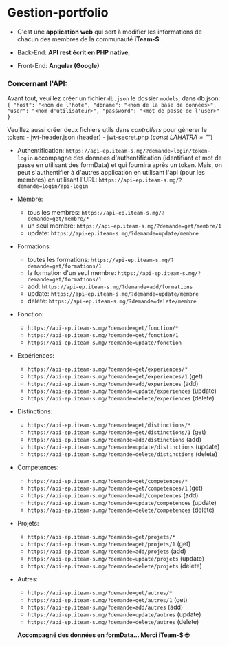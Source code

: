 # Gestion-portfolio

- C'est une **application web** qui sert à modifier les informations de chacun des membres de la communauté **iTeam-$**.

- Back-End: **API rest écrit en PHP native**,

- Front-End: **Angular (Google)**

### Concernant l'API: 
   Avant tout, veuillez créer un fichier `db.json` le dossier `models`; dans db.json: 
   `{ "host": "<nom de l'hote", "dbname": "<nom de la base de données>", "user": "<nom d'utilisateur>", "password": "<mot de passe de l'user>" }`

   Veuillez aussi créer deux fichiers utils dans *controllers* pour génerer le token: 
      - jwt-header.json (header)
      - jwt-secret.php (*const LAHATRA = "<cle du token>"*)

- Authentification: `https://api-ep.iteam-s.mg/?demande=login/token-login` accompagne des donnees d'authentification (identifiant et mot de passe en utilisant des formData) et qui fournira après un token. Mais, on peut s'authentifier à d'autres application en utilisant l'api (pour les membres) en utilisant l'URL: 
 `https://api-ep.iteam-s.mg/?demande=login/api-login`

- Membre: 
   - tous les membres: `https://api-ep.iteam-s.mg/?demande=get/membre/*`
   - un seul membre: `https://api-ep.iteam-s.mg/?demande=get/membre/1`
   - update: `https://api-ep.iteam-s.mg/?demande=update/membre`

- Formations:
   - toutes les formations: `https://api-ep.iteam-s.mg/?demande=get/formations/1`
   - la formation d'un seul membre: `https://api-ep.iteam-s.mg/?demande=get/formations/1`
   - add: `https://api-ep.iteam-s.mg/?demande=add/formations`
   - update: `https://api-ep.iteam-s.mg/?demande=update/membre`
   - delete: `https://api-ep.iteam-s.mg/?demande=delete/membre`

- Fonction:
   - `https://api-ep.iteam-s.mg/?demande=get/fonction/*`
   - `https://api-ep.iteam-s.mg/?demande=get/fonction/1`
   - `https://api-ep.iteam-s.mg/?demande=update/fonction`

- Expériences:
   - `https://api-ep.iteam-s.mg/?demande=get/experiences/*`
   - `https://api-ep.iteam-s.mg/?demande=get/experiences/1` (get)
   - `https://api-ep.iteam-s.mg/?demande=add/experiences` (add)
   - `https://api-ep.iteam-s.mg/?demande=update/experiences` (update)
   - `https://api-ep.iteam-s.mg/?demande=delete/experiences` (delete)

- Distinctions:
   - `https://api-ep.iteam-s.mg/?demande=get/distinctions/*`
   - `https://api-ep.iteam-s.mg/?demande=get/distinctions/1` (get)
   - `https://api-ep.iteam-s.mg/?demande=add/distinctions` (add)
   - `https://api-ep.iteam-s.mg/?demande=update/distinctions` (update)
   - `https://api-ep.iteam-s.mg/?demande=delete/distinctions` (delete)

- Competences:
   - `https://api-ep.iteam-s.mg/?demande=get/competences/*`
   - `https://api-ep.iteam-s.mg/?demande=get/competences/1` (get)
   - `https://api-ep.iteam-s.mg/?demande=add/competences` (add)
   - `https://api-ep.iteam-s.mg/?demande=update/competences` (update)
   - `https://api-ep.iteam-s.mg/?demande=delete/competences` (delete)

- Projets:
   - `https://api-ep.iteam-s.mg/?demande=get/projets/*`
   - `https://api-ep.iteam-s.mg/?demande=get/projets/1` (get)
    - `https://api-ep.iteam-s.mg/?demande=add/projets` (add)
   - `https://api-ep.iteam-s.mg/?demande=update/projets` (update)
   - `https://api-ep.iteam-s.mg/?demande=delete/projets` (delete)

- Autres:
   - `https://api-ep.iteam-s.mg/?demande=get/autres/*`
   - `https://api-ep.iteam-s.mg/?demande=get/autres/1` (get)
    - `https://api-ep.iteam-s.mg/?demande=add/autres` (add)
   - `https://api-ep.iteam-s.mg/?demande=update/autres` (update)
   - `https://api-ep.iteam-s.mg/?demande=delete/autres` (delete)

   **Accompagné des données en formData... Merci iTeam-$ 🤓**
